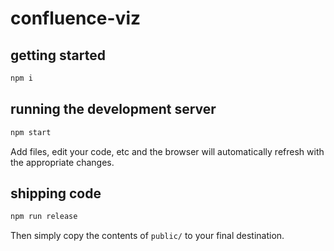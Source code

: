 # confluence-viz

## getting started

```bash
npm i
```

## running the development server

```bash
npm start
```

Add files, edit your code, etc and the browser will automatically refresh with the appropriate changes.

## shipping code

```bash
npm run release
```

Then simply copy the contents of `public/` to your final destination.

